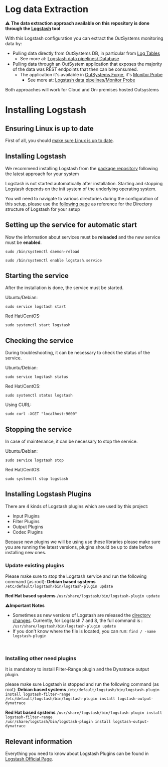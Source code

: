 # Log data Extraction

⚠️ **The data extraction approach available on this repository is done through the [Logstash](https://www.elastic.co/logstash/) tool**

With this Logstash configuration you can extract the OutSystems monitoring data by:
* Pulling data directly from OutSystems DB, in particular from [Log Tables](https://success.outsystems.com/Documentation/11_x_platform/Managing_the_Applications_Lifecycle/Monitor_and_Troubleshoot/Logging_database_and_architecture)
  * See more at: [Logstash data pipelines/ Database](Logstash/pipelines/database)
* Pulling data through an OutSystem application that exposes the majority of the data was REST endpoints that then can be consumed.
  * The application it's available in [OutSystems Forge](https://www.outsystems.com/forge/), it's [Monitor Probe](https://www.outsystems.com/forge/component-overview/4559/monitorprobe)
    * See more at: [Logstash data pipelines/Monitor Probe](Logstash/pipelines/monitor-probe)

Both approaches will work for Cloud and On-premises hosted Outsystems

# Installing Logstash

## Ensuring Linux is up to date

First of all, you should [make sure Linux is up to date](Ensuring-Linux-is-up-to-date.md).

## Installing Logstash
We recommend installing Logstash from the [package repository](https://www.elastic.co/guide/en/logstash/current/installing-logstash.html#package-repositories) following the latest approach for your system

Logstash is not started automatically after installation. Starting and stopping Logstash depends on the init system of the underlying operating system.

You will need to navigate to various directories during the configuration of this setup, please use the [following page](https://www.elastic.co/guide/en/logstash/8.11/dir-layout.html#dir-layout) as reference for the Directory structure of Logstash for your setup

## Setting up the service for automatic start

Now the information about services must be **reloaded** and the new service must be **enabled**.

`sudo /bin/systemctl daemon-reload`  

`sudo /bin/systemctl enable logstash.service`  

## Starting the service

After the installation is done, the service must be started.  

Ubuntu/Debian:

`sudo service logstash start`  

Red Hat/CentOS:

`sudo systemctl start logstash`  

## Checking the service

During troubleshooting, it can be necessary to check the status of the service.

Ubuntu/Debian:

`sudo service logstash status`

Red Hat/CentOS:

`sudo systemctl status logstash`

Using CURL:

`sudo curl -XGET "localhost:9600"`  

## Stopping the service

In case of maintenance, it can be necessary to stop the service.

Ubuntu/Debian:

`sudo service logstash stop`

Red Hat/CentOS:

`sudo systemctl stop logstash`  

## Installing Logstash Plugins

There are 4 kinds of Logstash plugins which are used by this project:
* Input Plugins 
* Filter Plugins 
* Output Plugins
* Codec Plugins

Because new plugins we will be using use these libraries please make sure you are running the latest versions, plugins should be up to date before installing new ones.

### Update existing plugins
Please make sure to stop the Logstash service and run the following command (as root):
**Debian based systems**
`/etc/default/logstash/bin/logstash-plugin update`  

**Red Hat based systems**
`/usr/share/logstash/bin/logstash-plugin update`  

:warning:**Important Notes**
* Sometimes as new versions of Logstash are released the [directory changes]((https://www.elastic.co/guide/en/logstash/8.11/dir-layout.html#dir-layout) ). Currently, for Logstash 7 and 8, the full command is : `/usr/share/logstash/bin/logstash-plugin update`
* If you don't know where the file is located, you can run: `find / -name logstash-plugin`

<br>

### Installing other need plugins
It is mandatory to install Filter-Range plugin and the Dynatrace output plugin. 

please make sure Logstash is stopped and run the following command (as root):
**Debian based systems**
`/etc/default/logstash/bin/logstash-plugin install logstash-filter-range`  
`/etc/default/logstash/bin/logstash-plugin install logstash-output-dynatrace`

**Red Hat based systems**
`/usr/share/logstash/bin/logstash-plugin install logstash-filter-range`  
`/usr/share/logstash/bin/logstash-plugin install logstash-output-dynatrace`

## Relevant information
Everything you need to know about Logstash Plugins can be found in [Logstash Official Page](https://www.elastic.co/guide/en/logstash/current/index.html).
